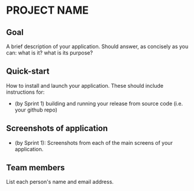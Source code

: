 # PROJECT NAME

## Goal
A brief description of your application. Should answer, as concisely as you can: what is it? what is its purpose?

## Quick-start
How to install and launch your application. These should include instructions for:
- (by Sprint 1) building and running your release from source code (i.e. your github repo)

## Screenshots of application
- (by Sprint 1): Screenshots from each of the main screens of your application.

## Team members
List each person's name and email address.
